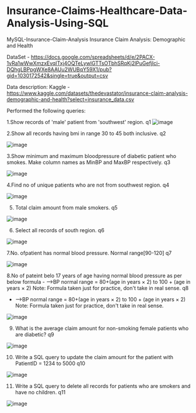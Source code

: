 # Insurance-Claims-Healthcare-Data-Analysis-Using-SQL
MySQL-Insurance-Claim-Analysis
Insurance Claim Analysis: Demographic and Health

DataSet - https://docs.google.com/spreadsheets/d/e/2PACX-1vRa1wWwXmzxEvqITxj4OQTeLywlGTTsOTbhSRqKj2lPuGefjlci-DQhgLBPpgWXe8AAUu2WUBqY59X1/pub?gid=1030172542&single=true&output=csv

Data description: Kaggle - https://www.kaggle.com/datasets/thedevastator/insurance-claim-analysis-demographic-and-health?select=insurance_data.csv

Performed the following queries:

1.Show records of 'male' patient from 'southwest' region. q1
![image](https://github.com/user-attachments/assets/76ec2e58-ef68-4d2a-899c-6610e6775d2b)


2.Show all records having bmi in range 30 to 45 both inclusive. q2

![image](https://github.com/user-attachments/assets/4711f9e9-f23d-416b-9f49-3c98792f13ea)


3.Show minimum and maximum bloodpressure of diabetic patient who smokes. Make column names as MinBP and MaxBP respectively. q3

![image](https://github.com/user-attachments/assets/0475b5e4-8bd8-49fa-9577-ad915b8a3a2e)


4.Find no of unique patients who are not from southwest region. q4

![image](https://github.com/user-attachments/assets/4df30cb6-c104-4c19-bb42-45f1822e6574)


5. Total claim amount from male smokers. q5

![image](https://github.com/user-attachments/assets/d354597f-cb0b-4a15-870e-b6c97be39063)

6. Select all records of south region. q6

![image](https://github.com/user-attachments/assets/5eaff42c-fe34-4b02-b8fe-8fc780e613fa)


7.No. ofpatient has normal blood pressure. Normal range[90-120] q7

![image](https://github.com/user-attachments/assets/cdac523e-2a42-4f8f-aa1a-4863afd31fae)


8.No of pateint belo 17 years of age having normal blood pressure as per below formula - -->BP normal range = 80+(age in years × 2) to 100 + (age in years × 2) Note: Formula taken just for practice, don't take in real sense. q8   
- -->BP normal range = 80+(age in years × 2) to 100 + (age in years × 2) Note: Formula taken just for practice, don't take in real sense.

![image](https://github.com/user-attachments/assets/8dfbf1a9-7243-46c9-9b9f-34b5a665eec9)

9. What is the average claim amount for non-smoking female patients who are diabetic? q9

![image](https://github.com/user-attachments/assets/4ceeec6b-78c3-41b4-b3d1-5e68e3ca15e0)


10. Write a SQL query to update the claim amount for the patient with PatientID = 1234 to 5000 q10

![image](https://github.com/user-attachments/assets/a6259507-e666-4562-8dbc-555ade381c21)



11. Write a SQL query to delete all records for patients who are smokers and have no children. q11

![image](https://github.com/user-attachments/assets/2dcd1fe3-5c6b-46c2-89e5-434fa8823ea6)

